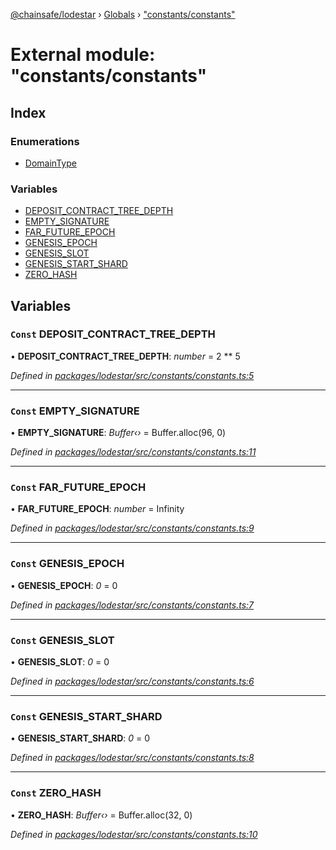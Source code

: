 [@chainsafe/lodestar](../README.md) › [Globals](../globals.md) › ["constants/constants"](_constants_constants_.md)

# External module: "constants/constants"

## Index

### Enumerations

* [DomainType](../enums/_constants_constants_.domaintype.md)

### Variables

* [DEPOSIT_CONTRACT_TREE_DEPTH](_constants_constants_.md#const-deposit_contract_tree_depth)
* [EMPTY_SIGNATURE](_constants_constants_.md#const-empty_signature)
* [FAR_FUTURE_EPOCH](_constants_constants_.md#const-far_future_epoch)
* [GENESIS_EPOCH](_constants_constants_.md#const-genesis_epoch)
* [GENESIS_SLOT](_constants_constants_.md#const-genesis_slot)
* [GENESIS_START_SHARD](_constants_constants_.md#const-genesis_start_shard)
* [ZERO_HASH](_constants_constants_.md#const-zero_hash)

## Variables

### `Const` DEPOSIT_CONTRACT_TREE_DEPTH

• **DEPOSIT_CONTRACT_TREE_DEPTH**: *number* = 2 ** 5

*Defined in [packages/lodestar/src/constants/constants.ts:5](https://github.com/ChainSafe/lodestar/blob/53533586a/packages/lodestar/src/constants/constants.ts#L5)*

___

### `Const` EMPTY_SIGNATURE

• **EMPTY_SIGNATURE**: *Buffer‹›* = Buffer.alloc(96, 0)

*Defined in [packages/lodestar/src/constants/constants.ts:11](https://github.com/ChainSafe/lodestar/blob/53533586a/packages/lodestar/src/constants/constants.ts#L11)*

___

### `Const` FAR_FUTURE_EPOCH

• **FAR_FUTURE_EPOCH**: *number* = Infinity

*Defined in [packages/lodestar/src/constants/constants.ts:9](https://github.com/ChainSafe/lodestar/blob/53533586a/packages/lodestar/src/constants/constants.ts#L9)*

___

### `Const` GENESIS_EPOCH

• **GENESIS_EPOCH**: *0* = 0

*Defined in [packages/lodestar/src/constants/constants.ts:7](https://github.com/ChainSafe/lodestar/blob/53533586a/packages/lodestar/src/constants/constants.ts#L7)*

___

### `Const` GENESIS_SLOT

• **GENESIS_SLOT**: *0* = 0

*Defined in [packages/lodestar/src/constants/constants.ts:6](https://github.com/ChainSafe/lodestar/blob/53533586a/packages/lodestar/src/constants/constants.ts#L6)*

___

### `Const` GENESIS_START_SHARD

• **GENESIS_START_SHARD**: *0* = 0

*Defined in [packages/lodestar/src/constants/constants.ts:8](https://github.com/ChainSafe/lodestar/blob/53533586a/packages/lodestar/src/constants/constants.ts#L8)*

___

### `Const` ZERO_HASH

• **ZERO_HASH**: *Buffer‹›* = Buffer.alloc(32, 0)

*Defined in [packages/lodestar/src/constants/constants.ts:10](https://github.com/ChainSafe/lodestar/blob/53533586a/packages/lodestar/src/constants/constants.ts#L10)*
